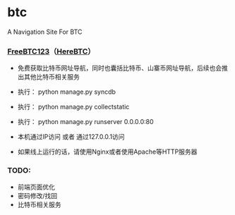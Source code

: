 btc
===

A Navigation Site For BTC

### [FreeBTC123](http://freebtc123.com/)（[HereBTC](http://herebtc.com/)）

* 免费获取比特币网址导航，同时也囊括比特币、山寨币网址导航，后续也会推出其他比特币相关服务
* 执行： python manage.py syncdb
* 执行： python manage.py collectstatic
* 执行： python manage.py runserver 0.0.0.0:80
* 本机通过IP访问 或者 通过127.0.0.1访问

* 如果线上运行的话，请使用Nginx或者使用Apache等HTTP服务器

### TODO:

* 前端页面优化
* 密码修改/找回
* 比特币相关服务
